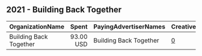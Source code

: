 ## 2021 - Building Back Together 
|OrganizationName|Spent|PayingAdvertiserNames|CreativeUrls|Impressions|Genders|AgeBrackets|CountryCodes|BillingAddresses|CandidateBallotInformation|
|:---|---:|:---|:---|---:|:---|:---|:---|:---|:---|
|Building Back Together|93.00 USD|Building Back Together|[0](https://www.snap.com/political-ads/asset/c8cb2c1d5b4a347955d60696df932dad19b29a3ecd4282ffc1063e2bcc6d2499?mediaType=png)|41,327|||united states|US||
